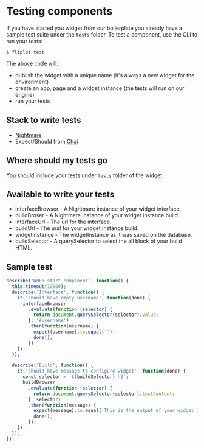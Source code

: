 # Testing components

If you have started you widget from our boilerplate you already have a sample test suite under the `tests` folder.
To test a component, use the CLI to run your tests:

```
$ fliplet test
```

The above code will:
 - publish the widget with a unique name (it's always a new widget for the environment)
 - create an app, page and a widget instance (the tests will run on our engine)
 - run your tests


## Stack to write tests

- [Nightmare](http://nightmarejs.org)
- Expect/Should from [Chai](http://chaijs.com/)


## Where should my tests go

You should include your tests under `tests` folder of the widget.

## Available to write your tests

- interfaceBrowser - A Nightmare instance of your widget interface.
- buildBroser - A Nightmare instance of your widget instance build.
- interfaceUrl - The url for the interface.
- buildUrl - The ural for your widget instance build.
- widgetInstance - The widgetInstance as it was saved on the database.
- buildSelector - A querySelector to select the all block of your build HTML.


## Sample test

```js
describe('WHEN start component', function() {
  this.timeout(10000);
  describe('Interface', function() {
    it('should have empty username', function(done) {
      interfaceBrowser
        .evaluate(function (selector) {
          return document.querySelector(selector).value;
        }, '#username')
        .then(function(username) {
          expect(username).to.equal('');
          done();
        })
    });
  });

  describe('Build', function() {
    it('should have message to configure widget', function(done) {
      const selector = `${buildSelector} h3`;
      buildBrowser
        .evaluate(function (selector) {
          return document.querySelector(selector).textContent;
        }, selector)
        .then(function(message) {
          expect(message).to.equal('This is the output of your widget');
          done();
        });
    });
  });
});
```